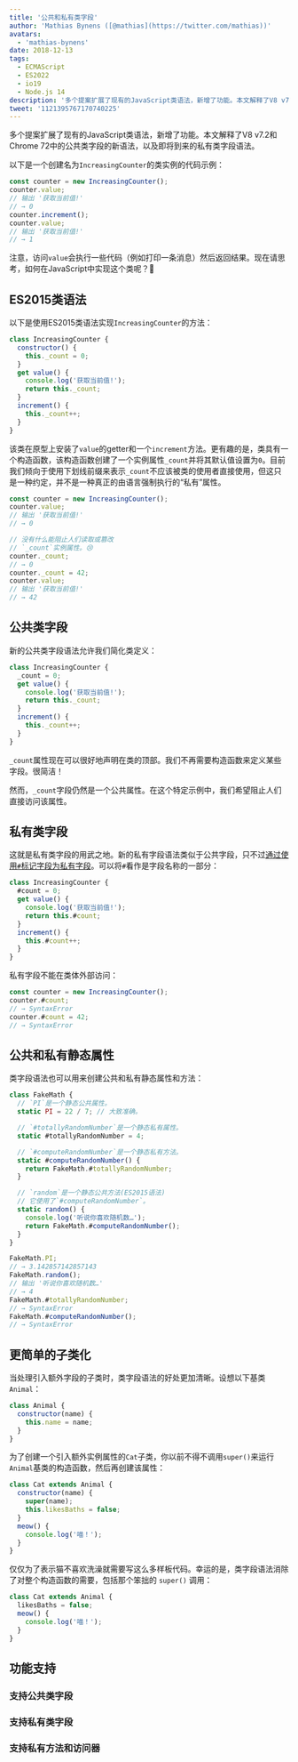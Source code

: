 ```yaml
---
title: '公共和私有类字段'
author: 'Mathias Bynens ([@mathias](https://twitter.com/mathias))'
avatars:
  - 'mathias-bynens'
date: 2018-12-13
tags:
  - ECMAScript
  - ES2022
  - io19
  - Node.js 14
description: '多个提案扩展了现有的JavaScript类语法，新增了功能。本文解释了V8 v7.2和Chrome 72中的公共类字段的新语法，以及即将到来的私有类字段语法。'
tweet: '1121395767170740225'
---
```

多个提案扩展了现有的JavaScript类语法，新增了功能。本文解释了V8 v7.2和Chrome 72中的公共类字段的新语法，以及即将到来的私有类字段语法。

以下是一个创建名为`IncreasingCounter`的类实例的代码示例：

```js
const counter = new IncreasingCounter();
counter.value;
// 输出 '获取当前值!'
// → 0
counter.increment();
counter.value;
// 输出 '获取当前值!'
// → 1
```

注意，访问`value`会执行一些代码（例如打印一条消息）然后返回结果。现在请思考，如何在JavaScript中实现这个类呢？🤔

## ES2015类语法

以下是使用ES2015类语法实现`IncreasingCounter`的方法：

```js
class IncreasingCounter {
  constructor() {
    this._count = 0;
  }
  get value() {
    console.log('获取当前值!');
    return this._count;
  }
  increment() {
    this._count++;
  }
}
```

该类在原型上安装了`value`的getter和一个`increment`方法。更有趣的是，类具有一个构造函数，该构造函数创建了一个实例属性`_count`并将其默认值设置为`0`。目前我们倾向于使用下划线前缀来表示`_count`不应该被类的使用者直接使用，但这只是一种约定，并不是一种真正的由语言强制执行的“私有”属性。

<!--truncate-->
```js
const counter = new IncreasingCounter();
counter.value;
// 输出 '获取当前值!'
// → 0

// 没有什么能阻止人们读取或篡改
// `_count`实例属性。😢
counter._count;
// → 0
counter._count = 42;
counter.value;
// 输出 '获取当前值!'
// → 42
```

## 公共类字段

新的公共类字段语法允许我们简化类定义：

```js
class IncreasingCounter {
  _count = 0;
  get value() {
    console.log('获取当前值!');
    return this._count;
  }
  increment() {
    this._count++;
  }
}
```

`_count`属性现在可以很好地声明在类的顶部。我们不再需要构造函数来定义某些字段。很简洁！

然而，`_count`字段仍然是一个公共属性。在这个特定示例中，我们希望阻止人们直接访问该属性。

## 私有类字段

这就是私有类字段的用武之地。新的私有字段语法类似于公共字段，只不过[通过使用`#`标记字段为私有字段](https://github.com/tc39/proposal-class-fields/blob/master/PRIVATE_SYNTAX_FAQ.md)。可以将`#`看作是字段名称的一部分：

```js
class IncreasingCounter {
  #count = 0;
  get value() {
    console.log('获取当前值!');
    return this.#count;
  }
  increment() {
    this.#count++;
  }
}
```

私有字段不能在类体外部访问：

```js
const counter = new IncreasingCounter();
counter.#count;
// → SyntaxError
counter.#count = 42;
// → SyntaxError
```

## 公共和私有静态属性

类字段语法也可以用来创建公共和私有静态属性和方法：

```js
class FakeMath {
  // `PI`是一个静态公共属性。
  static PI = 22 / 7; // 大致准确。

  // `#totallyRandomNumber`是一个静态私有属性。
  static #totallyRandomNumber = 4;

  // `#computeRandomNumber`是一个静态私有方法。
  static #computeRandomNumber() {
    return FakeMath.#totallyRandomNumber;
  }

  // `random`是一个静态公共方法(ES2015语法)
  // 它使用了`#computeRandomNumber`。
  static random() {
    console.log('听说你喜欢随机数…');
    return FakeMath.#computeRandomNumber();
  }
}

FakeMath.PI;
// → 3.142857142857143
FakeMath.random();
// 输出 '听说你喜欢随机数…'
// → 4
FakeMath.#totallyRandomNumber;
// → SyntaxError
FakeMath.#computeRandomNumber();
// → SyntaxError
```

## 更简单的子类化

当处理引入额外字段的子类时，类字段语法的好处更加清晰。设想以下基类`Animal`：

```js
class Animal {
  constructor(name) {
    this.name = name;
  }
}
```

为了创建一个引入额外实例属性的`Cat`子类，你以前不得不调用`super()`来运行`Animal`基类的构造函数，然后再创建该属性：

```js
class Cat extends Animal {
  constructor(name) {
    super(name);
    this.likesBaths = false;
  }
  meow() {
    console.log('喵！');
  }
}
```

仅仅为了表示猫不喜欢洗澡就需要写这么多样板代码。幸运的是，类字段语法消除了对整个构造函数的需要，包括那个笨拙的 `super()` 调用：

```js
class Cat extends Animal {
  likesBaths = false;
  meow() {
    console.log('喵！');
  }
}
```

## 功能支持

### 支持公共类字段

<feature-support chrome="72 /blog/v8-release-72#public-class-fields"
                 firefox="yes https://developer.mozilla.org/zh-CN/docs/Mozilla/Firefox/Releases/69#JavaScript"
                 safari="yes https://bugs.webkit.org/show_bug.cgi?id=174212"
                 nodejs="12 https://twitter.com/mathias/status/1120700101637353473"
                 babel="yes https://babeljs.io/docs/zh-hans/babel-plugin-proposal-class-properties"></feature-support>

### 支持私有类字段

<feature-support chrome="74 /blog/v8-release-74#private-class-fields"
                 firefox="90 https://spidermonkey.dev/blog/2021/05/03/private-fields-ship.html"
                 safari="yes"
                 nodejs="12 https://twitter.com/mathias/status/1120700101637353473"
                 babel="yes https://babeljs.io/docs/zh-hans/babel-plugin-proposal-class-properties"></feature-support>

### 支持私有方法和访问器

<feature-support chrome="84 /blog/v8-release-84#private-methods-and-accessors"
                 firefox="90 https://spidermonkey.dev/blog/2021/05/03/private-fields-ship.html"
                 safari="yes https://webkit.org/blog/11989/new-webkit-features-in-safari-15/"
                 nodejs="14.6.0"
                 babel="yes https://babeljs.io/docs/zh-hans/babel-plugin-proposal-private-methods"></feature-support>
